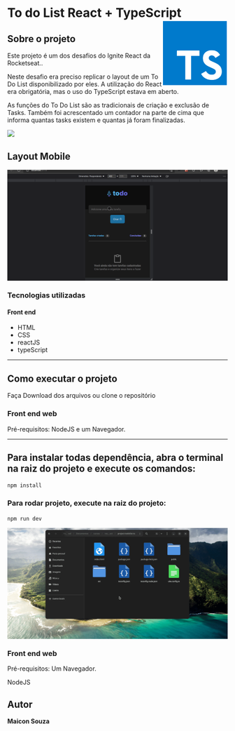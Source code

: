 <h1>
	To do List React + TypeScript
	<img 
		align="right"
		width="150"
        src="https://raw.githubusercontent.com/devicons/devicon/master/icons/typescript/typescript-original.svg" 
	/>
</h1>

<h2>Sobre o projeto</h2>

<p>
    Este projeto é um dos desafios do Ignite React da Rocketseat..
</p>
<p>
    Neste desafio era preciso replicar o layout de um To Do List disponibilizado por eles. A utilização do React era obrigatória, mas o uso do TypeScript estava em aberto.
</p>
<p>
    As funções do To Do List são as tradicionais de criação e exclusão de Tasks. Também foi acrescentado um contador na parte de cima que informa quantas tasks existem e quantas já foram finalizadas.
</p>
<img 
    src="https://raw.githubusercontent.com/maiconDeSouza/assets/master/my-portfolio/my-portfolio.gif"
/>

<h2>Layout Mobile</h2>
<img
    align="center"
    src="https://raw.githubusercontent.com/maiconDeSouza/assets/master/todolist-ts-react/todo-mobile.gif"
/>



<h3>Tecnologias utilizadas</h3>

<h4>Front end</h4>
<ul>
	<li>HTML</li>
	<li>CSS</li>
	<li>reactJS</li>
    <li>typeScript</li>
</ul>
<hr>
<h2>Como executar o projeto</h2>
<p>
    Faça Download dos arquivos ou clone o repositório
</p>

<h3>Front end web</h3>
<p>Pré-requisitos: NodeJS e um Navegador.</p>

<hr />

## Para instalar todas dependência, abra o terminal na raiz do projeto e execute os comandos:
```
npm install
```

### Para rodar projeto, execute na raiz do projeto:
```
npm run dev
```

<img
    align="center"
    src="https://raw.githubusercontent.com/maiconDeSouza/assets/master/todolist-ts-react/rodando-o-projeto.gif"
/>


<h3>Front end web</h3>
<p>Pré-requisitos: Um Navegador.</p>
<p>NodeJS</p>



<h2>Autor</h2>
<strong>Maicon Souza</strong>
